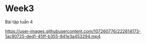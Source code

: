 # Week3

Bài tập tuần 4


https://user-images.githubusercontent.com/107260776/222614173-1ac90725-ded1-45ff-b355-841e3a453294.mp4


